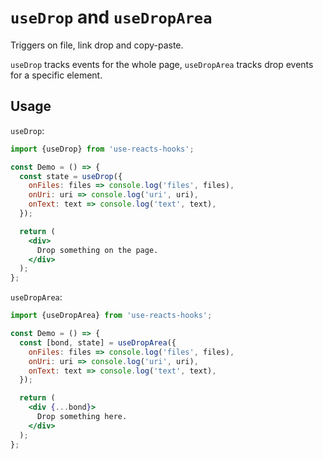 # `useDrop` and `useDropArea`

Triggers on file, link drop and copy-paste.

`useDrop` tracks events for the whole page, `useDropArea` tracks drop events
for a specific element.


## Usage

`useDrop`:

```jsx
import {useDrop} from 'use-reacts-hooks';

const Demo = () => {
  const state = useDrop({
    onFiles: files => console.log('files', files),
    onUri: uri => console.log('uri', uri),
    onText: text => console.log('text', text),
  });

  return (
    <div>
      Drop something on the page.
    </div>
  );
};
```

`useDropArea`:

```jsx
import {useDropArea} from 'use-reacts-hooks';

const Demo = () => {
  const [bond, state] = useDropArea({
    onFiles: files => console.log('files', files),
    onUri: uri => console.log('uri', uri),
    onText: text => console.log('text', text),
  });

  return (
    <div {...bond}>
      Drop something here.
    </div>
  );
};
```
